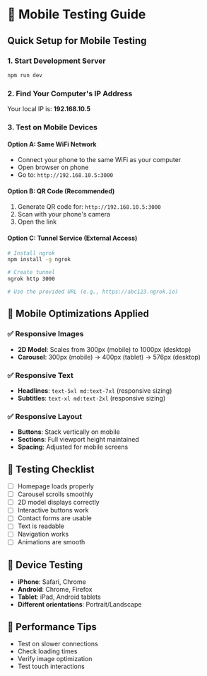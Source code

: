 # 📱 Mobile Testing Guide

## Quick Setup for Mobile Testing

### 1. Start Development Server
```bash
npm run dev
```

### 2. Find Your Computer's IP Address
Your local IP is: **192.168.10.5**

### 3. Test on Mobile Devices

#### Option A: Same WiFi Network
- Connect your phone to the same WiFi as your computer
- Open browser on phone
- Go to: `http://192.168.10.5:3000`

#### Option B: QR Code (Recommended)
1. Generate QR code for: `http://192.168.10.5:3000`
2. Scan with your phone's camera
3. Open the link

#### Option C: Tunnel Service (External Access)
```bash
# Install ngrok
npm install -g ngrok

# Create tunnel
ngrok http 3000

# Use the provided URL (e.g., https://abc123.ngrok.io)
```

## 📱 Mobile Optimizations Applied

### ✅ Responsive Images
- **2D Model**: Scales from 300px (mobile) to 1000px (desktop)
- **Carousel**: 300px (mobile) → 400px (tablet) → 576px (desktop)

### ✅ Responsive Text
- **Headlines**: `text-5xl md:text-7xl` (responsive sizing)
- **Subtitles**: `text-xl md:text-2xl` (responsive sizing)

### ✅ Responsive Layout
- **Buttons**: Stack vertically on mobile
- **Sections**: Full viewport height maintained
- **Spacing**: Adjusted for mobile screens

## 🔧 Testing Checklist

- [ ] Homepage loads properly
- [ ] Carousel scrolls smoothly
- [ ] 2D model displays correctly
- [ ] Interactive buttons work
- [ ] Contact forms are usable
- [ ] Text is readable
- [ ] Navigation works
- [ ] Animations are smooth

## 📱 Device Testing
- **iPhone**: Safari, Chrome
- **Android**: Chrome, Firefox
- **Tablet**: iPad, Android tablets
- **Different orientations**: Portrait/Landscape

## 🚀 Performance Tips
- Test on slower connections
- Check loading times
- Verify image optimization
- Test touch interactions
